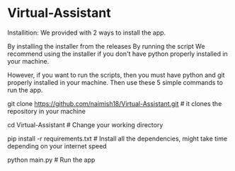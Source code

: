 # Virtual-Assistant

Installition:
We provided with 2 ways to install the app.

By installing the installer from the releases
By running the script
We recommend using the installer if you don't have python properly installed in your machine.

However, if you want to run the scripts, then you must have python and git properly installed in your machine. Then use these 5 simple commands to run the app.

git clone https://github.com/naimish18/Virtual-Assistant.git # it clones the repository in your machine

cd Virtual-Assistant # Change your working directory

pip install -r requirements.txt # Install all the dependencies, might take time depending on your internet speed

python main.py # Run the app
